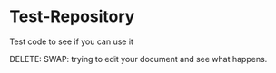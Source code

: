 # Test-Repository
Test code to see if you can use it


DELETE: 
SWAP: trying to edit your document and see what happens. 
